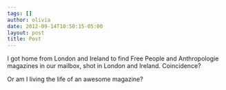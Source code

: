 ```yaml
---
tags: []
author: olivia
date: 2012-09-14T10:50:15-05:00
layout: post
title: Post
---
```


I got home from London and Ireland to find Free People and Anthropologie magazines in our mailbox, shot in London and Ireland. Coincidence?

Or am I living the life of an awesome magazine?
